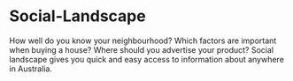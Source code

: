 Social-Landscape
================

How well do you know your neighbourhood? Which factors are important when buying a house? Where should you advertise your product? Social landscape gives you quick and easy access to information about anywhere in Australia. 
